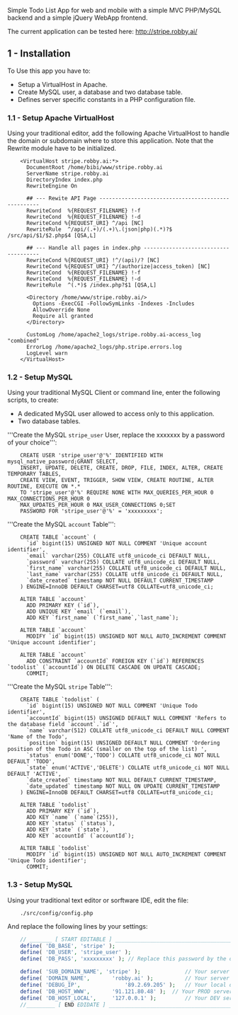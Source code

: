 Simple Todo List App for web and mobile with a simple MVC PHP/MySQL backend and
a simple jQuery WebApp frontend.

The current application can be tested here: http://stripe.robby.ai/


## 1 - Installation

To Use this app you have to:
-   Setup a VirtualHost in Apache.
-   Create MySQL user, a database and two database table.
-   Defines server specific constants in a PHP configuration file.


### 1.1 - Setup Apache VirtualHost

Using your traditional editor, add the following Apache VirtualHost to handle the
domain or subdomain where to store this application.
Note that the Rewrite module have to be initialized.

```ssh
    <VirtualHost stripe.robby.ai:*>
      DocumentRoot /home/bibi/www/stripe.robby.ai
      ServerName stripe.robby.ai
      DirectoryIndex index.php
      RewriteEngine On

      ## --- Rewite API Page ---------------------------------------------------
      RewriteCond  %{REQUEST_FILENAME} !-f
      RewriteCond  %{REQUEST_FILENAME} !-d
      RewriteCond %{REQUEST_URI} ^/api [NC]
      RewriteRule  ^/api/(.+)/(.+)\.(json|php)(.*)?$ /src/api/$1/$2.php$4 [QSA,L]

      ## --- Handle all pages in index.php -------------------------------------
      RewriteCond %{REQUEST_URI} !^/(api)/? [NC]
      RewriteCond %{REQUEST_URI} ^/(authorize|access_token) [NC]
      RewriteCond  %{REQUEST_FILENAME} !-f
      RewriteCond  %{REQUEST_FILENAME} !-d
      RewriteRule  ^(.*)$ /index.php?$1 [QSA,L]

      <Directory /home/www/stripe.robby.ai/>
        Options -ExecCGI -FollowSymLinks -Indexes -Includes    
        AllowOverride None
        Require all granted
      </Directory>

      CustomLog /home/apache2_logs/stripe.robby.ai-access_log "combined"
      ErrorLog /home/apache2_logs/php.stripe.errors.log
      LogLevel warn
    </VirtualHost>
```


### 1.2 - Setup MySQL

Using your traditional MySQL Client or command line, enter the following scripts,
to create:
-   A dedicated MySQL user allowed to access only to this application.
-   Two database tables.

'''Create the MySQL `stripe_user` User, replace the xxxxxxx by a password of your choice''':
```MySQL
    CREATE USER 'stripe_user'@'%' IDENTIFIED WITH mysql_native_password;GRANT SELECT,
    INSERT, UPDATE, DELETE, CREATE, DROP, FILE, INDEX, ALTER, CREATE TEMPORARY TABLES,
    CREATE VIEW, EVENT, TRIGGER, SHOW VIEW, CREATE ROUTINE, ALTER ROUTINE, EXECUTE ON *.*
    TO 'stripe_user'@'%' REQUIRE NONE WITH MAX_QUERIES_PER_HOUR 0 MAX_CONNECTIONS_PER_HOUR 0
    MAX_UPDATES_PER_HOUR 0 MAX_USER_CONNECTIONS 0;SET
    PASSWORD FOR 'stripe_user'@'%' = 'xxxxxxxxx';
```

'''Create the MySQL `account` Table''':
```MySQL
    CREATE TABLE `account` (
      `id` bigint(15) UNSIGNED NOT NULL COMMENT 'Unique account identifier',
      `email` varchar(255) COLLATE utf8_unicode_ci DEFAULT NULL,
      `password` varchar(255) COLLATE utf8_unicode_ci DEFAULT NULL,
      `first_name` varchar(255) COLLATE utf8_unicode_ci DEFAULT NULL,
      `last_name` varchar(255) COLLATE utf8_unicode_ci DEFAULT NULL,
      `date_created` timestamp NOT NULL DEFAULT CURRENT_TIMESTAMP
    ) ENGINE=InnoDB DEFAULT CHARSET=utf8 COLLATE=utf8_unicode_ci;

    ALTER TABLE `account`
      ADD PRIMARY KEY (`id`),
      ADD UNIQUE KEY `email` (`email`),
      ADD KEY `first_name` (`first_name`,`last_name`);

    ALTER TABLE `account`
      MODIFY `id` bigint(15) UNSIGNED NOT NULL AUTO_INCREMENT COMMENT 'Unique account identifier';

    ALTER TABLE `account`
      ADD CONSTRAINT `accountId` FOREIGN KEY (`id`) REFERENCES `todolist` (`accountId`) ON DELETE CASCADE ON UPDATE CASCADE;
      COMMIT;
```

'''Create the MySQL `stripe` Table''':
```MySQL
    CREATE TABLE `todolist` (
      `id` bigint(15) UNSIGNED NOT NULL COMMENT 'Unique Todo identifier',
      `accountId` bigint(15) UNSIGNED DEFAULT NULL COMMENT 'Refers to the database field `account`.`id`',
      `name` varchar(512) COLLATE utf8_unicode_ci DEFAULT NULL COMMENT 'Name of the Todo',
      `position` bigint(15) UNSIGNED DEFAULT NULL COMMENT 'Ordering position of the Todo in ASC (smaller on the top of the list) ',
      `status` enum('DONE','TODO') COLLATE utf8_unicode_ci NOT NULL DEFAULT 'TODO',
      `state` enum('ACTIVE','DELETE') COLLATE utf8_unicode_ci NOT NULL DEFAULT 'ACTIVE',
      `date_created` timestamp NOT NULL DEFAULT CURRENT_TIMESTAMP,
      `date_updated` timestamp NOT NULL ON UPDATE CURRENT_TIMESTAMP
    ) ENGINE=InnoDB DEFAULT CHARSET=utf8 COLLATE=utf8_unicode_ci;

    ALTER TABLE `todolist`
      ADD PRIMARY KEY (`id`),
      ADD KEY `name` (`name`(255)),
      ADD KEY `status` (`status`),
      ADD KEY `state` (`state`),
      ADD KEY `accountId` (`accountId`);

    ALTER TABLE `todolist`
      MODIFY `id` bigint(15) UNSIGNED NOT NULL AUTO_INCREMENT COMMENT 'Unique Todo identifier';
      COMMIT;
```


### 1.3 - Setup MySQL

Using your traditional text editor or sorftware IDE, edit the file:
```ssh
    ./src/config/config.php
```

And replace the following lines by your settings:

```PHP
    // _______ [ START EDITABLE ] __________________________________________________
    define( 'DB_BASE', 'stripe' );
    define( 'DB_USER', 'stripe_user' );
    define( 'DB_PASS', 'xxxxxxxxx' ); // Replace this password by the one you've set.

    define( 'SUB_DOMAIN_NAME', 'stripe' ); 				// Your server subdomaine.
    define( 'DOMAIN_NAME', 		 'robby.ai' ); 			// Your server domain name.
    define( 'DEBUG_IP', 			 '89.2.69.205' ); 	// Your local debug IP addresss.
    define( 'DB_HOST_WWW', 	 	 '91.121.80.48' );  // Your PROD server IP, (www) 	> https://stripe.robby.ai
    define( 'DB_HOST_LOCAL', 	 '127.0.0.1' ); 		// Your DEV server IP,  (local) > http://localhost:8080
    //_________ [ END EDIDATE ] ____________________________________________________
```
